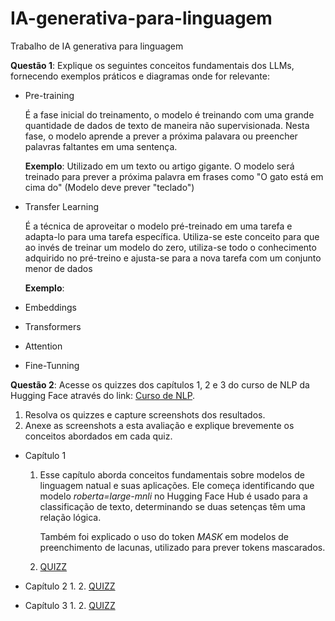 # IA-generativa-para-linguagem
Trabalho de IA generativa para linguagem

**Questão 1**: Explique os seguintes conceitos fundamentais dos LLMs, fornecendo exemplos práticos e diagramas onde for relevante:

* Pre-training       

    É a fase inicial do treinamento, o modelo é treinando com uma grande quantidade de dados de texto de maneira 
    não supervisionada. Nesta fase, o modelo aprende a prever a próxima palavara ou preencher palavras faltantes em uma sentença.

    **Exemplo**: Utilizado em um texto ou artigo gigante. O modelo será treinado para prever a próxima palavra em frases como "O gato está em cima do" (Modelo deve prever "teclado")

* Transfer Learning

    É a técnica de aproveitar o modelo pré-treinado em uma tarefa e adapta-lo para uma tarefa específica. Utiliza-se este conceito para que ao invés
    de treinar um modelo do zero, utiliza-se todo o conhecimento adquirido no pré-treino e ajusta-se para a nova tarefa com um conjunto
    menor de dados

    **Exemplo**: 

* Embeddings
* Transformers
* Attention
* Fine-Tunning

**Questão 2**: Acesse os quizzes dos capítulos 1, 2 e 3 do curso de NLP da Hugging Face através do link: [Curso de NLP](https://huggingface.co/learn/nlp-course/).

1. Resolva os quizzes e capture screenshots dos resultados.
2. Anexe as screenshots a esta avaliação e explique brevemente os conceitos abordados em cada quiz.

* Capítulo 1
    1. Esse capítulo aborda conceitos fundamentais sobre modelos de linguagem natual e suas aplicações. Ele começa identificando que  modelo *roberta=large-mnli* no Hugging Face Hub é usado para a classificação de texto, determinando se duas setenças têm uma relação lógica.

        Também foi explicado o uso do token *MASK* em modelos de preenchimento de lacunas, utilizado para prever tokens mascarados. 

    2. [QUIZZ](/images/nlp_capitulo_1.png)

* Capítulo 2
    1. 
    2. [QUIZZ](/images/nlp_capitulo_2.png)

* Capítulo 3
    1. 
    2. [QUIZZ](/images/nlp_capitulo_3.png)


